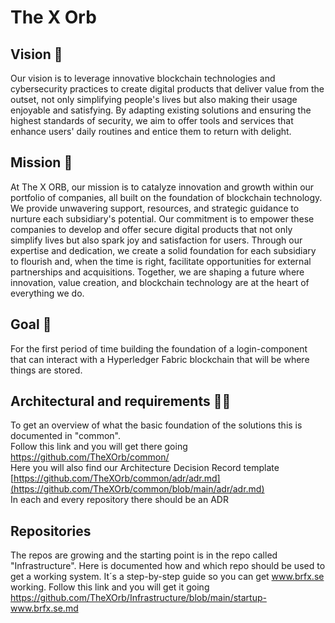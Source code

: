 # The X Orb  

## Vision 🌈
Our vision is to leverage innovative blockchain technologies and cybersecurity practices to create digital products that deliver value from the outset, not only simplifying people's lives but also making their usage enjoyable and satisfying. By adapting existing solutions and ensuring the highest standards of security, we aim to offer tools and services that enhance users' daily routines and entice them to return with delight.

## Mission 🧙
At The X ORB, our mission is to catalyze innovation and growth within our portfolio of companies, all built on the foundation of blockchain technology. We provide unwavering support, resources, and strategic guidance to nurture each subsidiary's potential. Our commitment is to empower these companies to develop and offer secure digital products that not only simplify lives but also spark joy and satisfaction for users. Through our expertise and dedication, we create a solid foundation for each subsidiary to flourish and, when the time is right, facilitate opportunities for external partnerships and acquisitions. Together, we are shaping a future where innovation, value creation, and blockchain technology are at the heart of everything we do.

## Goal 🏁
For the first period of time building the foundation of a login-component that can interact with a Hyperledger Fabric blockchain that will be where things are stored.

## Architectural and requirements 👩‍💻
To get an overview of what the basic foundation of the solutions this is documented in "common".   
Follow this link and you will get there going https://github.com/TheXOrb/common/  
Here you will also find our Architecture Decision Record template [https://github.com/TheXOrb/common/adr/adr.md](https://github.com/TheXOrb/common/blob/main/adr/adr.md)  
In each and every repository there should be an ADR

## Repositories
The repos are growing and the starting point is in the repo called "Infrastructure". Here is documented how and which repo should be used to get a working system.
It´s a step-by-step guide so you can get www.brfx.se working. Follow this link and you will get it going https://github.com/TheXOrb/Infrastructure/blob/main/startup-www.brfx.se.md

<!--

**Here are some ideas to get you started:**

🙋‍♀️ A short introduction - what is your organization all about?
🌈 Contribution guidelines - how can the community get involved?
👩‍💻 Useful resources - where can the community find your docs? Is there anything else the community should know?
🍿 Fun facts - what does your team eat for breakfast?
🧙 Remember, you can do mighty things with the power of [Markdown](https://docs.github.com/github/writing-on-github/getting-started-with-writing-and-formatting-on-github/basic-writing-and-formatting-syntax)
-->
